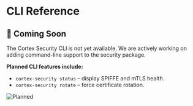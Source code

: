 # CLI Reference

## 🚧 Coming Soon

The Cortex Security CLI is not yet available. We are actively working on adding command-line support to the security package.

**Planned CLI features include:**
- `cortex-security status` – display SPIFFE and mTLS health.
- `cortex-security rotate` – force certificate rotation.

![Planned](https://img.shields.io/badge/status-planned-lightgrey)
